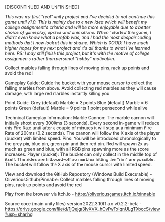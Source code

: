 [DISCONTINUED AND UNFINISHED]

_This was my first "real" unity project and I've decided to not continue this game until v1.0. This is mainly due to a new idea which will benefit my college assignment's criteria and will be more enjoyable due to a better choice of gameplay, sprites and animations. When I started this game, I didn't even know what a prefab was, and I had the most despair coding methods that I now look at this in shame. Which is GOOD! I have much higher hopes for my next project and it's all thanks to what I've learned here. PS: I may still finish this project, but it's with the motive of college assignments rather than personal "hobby" motivation._

Collect marbles falling through lines of moving pins, rack up points and avoid the red!

Gameplay Guide: Guide the bucket with your mouse cursor to collect the falling marbles from above. Avoid collecting red marbles as they will cause damage, with large red marbles instantly killing you.

Point Guide: Grey (default) Marble = 3 points Blue (default) Marble = 6 points Green (default) Marble = 9 points 1 point per/second while alive

Technical Gameplay Information: Marble Cannon: The marble cannon will initially shoot every 3000ms (3 seconds). Every second in-game will reduce this Fire Rate until after a couple of minutes it will stop at a minimum Fire Rate of 200ms (0.2 seconds). The cannon will follow the X axis of the player (bucket) with limited speed. Pins: You will be introduced chronologically to the grey pin, blue pin, green pin and then red pin. Red will spawn 2x as much as green and blue, with all RGB pins spawning more as the score increases. Player (bucket): The bucket can only collect in the middle top of itself. The sides are hitboxed-off so marbles hitting the "rim" are possible. The bucket will follow the X axis of the mouse cursor with limited speed.

View and download the GitHub Repository (Windows Build Executable) - OliveriousGithub/Pinnable: Collect marbles falling through lines of moving pins, rack up points and avoid the red!

Play from the browser via Itch.io - https://oliveriousgames.itch.io/pinnable

Source code (main unity files) version 2022.3.10f1 a.o v0.2.2-beta - https://drive.google.com/file/d/1jQejgr3IvXVX_hCvFwTxIqnULgTXbccS/view?usp=sharing
